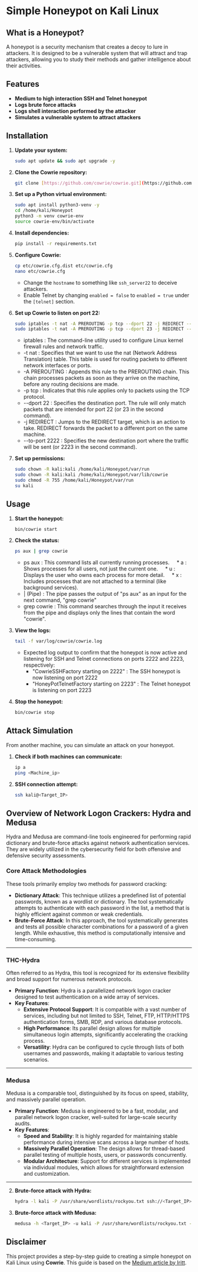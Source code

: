 # Simple Honeypot on Kali Linux

## What is a Honeypot?

A honeypot is a security mechanism that creates a decoy to lure in attackers. It is designed to be a vulnerable system that will attract and trap attackers, allowing you to study their methods and gather intelligence about their activities.

## Features

* **Medium to high interaction SSH and Telnet honeypot**
* **Logs brute force attacks**
* **Logs shell interaction performed by the attacker**
* **Simulates a vulnerable system to attract attackers**

## Installation

1.  **Update your system:**

    ```bash
    sudo apt update && sudo apt upgrade -y
    ```

2.  **Clone the Cowrie repository:**

    ```bash
    git clone [https://github.com/cowrie/cowrie.git](https://github.com/cowrie/cowrie.git) /home/kali/Honeypot
    ```

3.  **Set up a Python virtual environment:**

    ```bash
    sudo apt install python3-venv -y
    cd /home/kali/Honeypot
    python3 -m venv cowrie-env
    source cowrie-env/bin/activate
    ```

4.  **Install dependencies:**

    ```bash
    pip install -r requirements.txt
    ```

5.  **Configure Cowrie:**

    ```bash
    cp etc/cowrie.cfg.dist etc/cowrie.cfg
    nano etc/cowrie.cfg
    ```

    * Change the `hostname` to something like `ssh_server22` to deceive attackers.
    * Enable Telnet by changing `enabled = false` to `enabled = true` under the `[telnet]` section.

6.  **Set up Cowrie to listen on port 22:**

    ```bash
    sudo iptables -t nat -A PREROUTING -p tcp --dport 22 -j REDIRECT --to-port 2222
    sudo iptables -t nat -A PREROUTING -p tcp --dport 23 -j REDIRECT --to-port 2223
    ```
     * iptables : The command-line utility used to configure Linux kernel firewall rules and network traffic.
     * -t nat	: Specifies that we want to use the nat (Network Address Translation) table. This table is used for routing packets to different network interfaces or ports.
     * -A PREROUTING : Appends this rule to the PREROUTING chain. This chain processes packets as soon as they arrive on the machine, before any routing decisions are made.
     * -p tcp	: Indicates that this rule applies only to packets using the TCP protocol.
     * --dport 22	: Specifies the destination port. The rule will only match packets that are intended for port 22 (or 23 in the second command).
     * -j REDIRECT : Jumps to the REDIRECT target, which is an action to take. REDIRECT forwards the packet to a different port on the same machine.
     * --to-port 2222	: Specifies the new destination port where the traffic will be sent (or 2223 in the second command).

7.  **Set up permissions:**

    ```bash
    sudo chown -R kali:kali /home/kali/Honeypot/var/run
    sudo chown -R kali:kali /home/kali/Honeypot/var/lib/cowrie
    sudo chmod -R 755 /home/kali/Honeypot/var/run
    su kali
    ```

## Usage

1.  **Start the honeypot:**

    ```bash
    bin/cowrie start
    ```

2.  **Check the status:**

    ```bash
    ps aux | grep cowrie
    ```
    * ps aux : This command lists all currently running processes.
    * a	: Shows processes for all users, not just the current one.
    * u	: Displays the user who owns each process for more detail.
    * x	: Includes processes that are not attached to a terminal (like background services).
    * | (Pipe) : The pipe passes the output of "ps aux" as an input for the next command, "grep cowrie"
    * grep cowrie :	This command searches through the input it receives from the pipe and displays only the lines that contain the word "cowrie".

3.  **View the logs:**

    ```bash
    tail -f var/log/cowrie/cowrie.log
    ```
    * Expected log output to confirm that the honeypot is now active and listening for SSH and Telnet connections on ports 2222 and 2223, respectively:
      * "CowrieSSHFactory starting on 2222" : The SSH honeypot is now listening on port 2222
      * "HoneyPotTelnetFactory starting on 2223" : The Telnet honeypot is listening on port 2223

4.  **Stop the honeypot:**

    ```bash
    bin/cowrie stop
    ```

## Attack Simulation

From another machine, you can simulate an attack on your honeypot.

1.  **Check if both machines can communicate:**

    ```bash
    ip a
    ping <Machine_ip>
    ```

1.  **SSH connection attempt:**

    ```bash
    ssh kali@<Target_IP>
    ```

## Overview of Network Logon Crackers: Hydra and Medusa

Hydra and Medusa are command-line tools engineered for performing rapid dictionary and brute-force attacks against network authentication services. They are widely utilized in the cybersecurity field for both offensive and defensive security assessments.

### Core Attack Methodologies

These tools primarily employ two methods for password cracking:

* **Dictionary Attack**: This technique utilizes a predefined list of potential passwords, known as a wordlist or dictionary. The tool systematically attempts to authenticate with each password in the list, a method that is highly efficient against common or weak credentials.
* **Brute-Force Attack**: In this approach, the tool systematically generates and tests all possible character combinations for a password of a given length. While exhaustive, this method is computationally intensive and time-consuming.



---

### THC-Hydra

Often referred to as Hydra, this tool is recognized for its extensive flexibility and broad support for numerous network protocols.

* **Primary Function**: Hydra is a parallelized network logon cracker designed to test authentication on a wide array of services.
* **Key Features**:
    * **Extensive Protocol Support**: It is compatible with a vast number of services, including but not limited to SSH, Telnet, FTP, HTTP/HTTPS authentication forms, SMB, RDP, and various database protocols.
    * **High Performance**: Its parallel design allows for multiple simultaneous login attempts, significantly accelerating the cracking process.
    * **Versatility**: Hydra can be configured to cycle through lists of both usernames and passwords, making it adaptable to various testing scenarios.

---

### Medusa

Medusa is a comparable tool, distinguished by its focus on speed, stability, and massively parallel operation.

* **Primary Function**: Medusa is engineered to be a fast, modular, and parallel network logon cracker, well-suited for large-scale security audits.
* **Key Features**:
    * **Speed and Stability**: It is highly regarded for maintaining stable performance during intensive scans across a large number of hosts.
    * **Massively Parallel Operation**: The design allows for thread-based parallel testing of multiple hosts, users, or passwords concurrently.
    * **Modular Architecture**: Support for different services is implemented via individual modules, which allows for straightforward extension and customization.

---

2.  **Brute-force attack with Hydra:**

    ```bash
    hydra -l kali -P /usr/share/wordlists/rockyou.txt ssh://<Target_IP> -t 4
    ```

3.  **Brute-force attack with Medusa:**

    ```bash
    medusa -h <Target_IP> -u kali -P /usr/share/wordlists/rockyou.txt -M ssh -n 22
    ```

## Disclaimer

This project provides a step-by-step guide to creating a simple honeypot on Kali Linux using **Cowrie**. This guide is based on the [Medium article by Iritt](https://iritt.medium.com/creating-a-simple-honeypot-project-on-kali-linux-a-step-by-step-guide-with-attack-simulation-d2aacf5e35ea).
